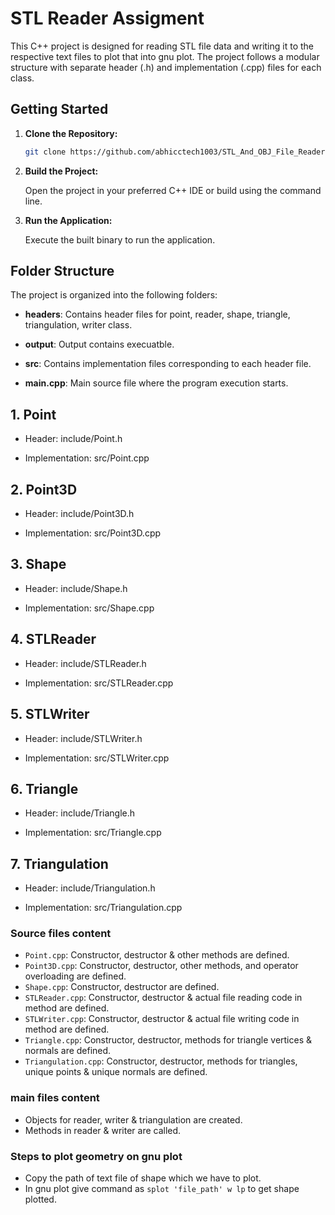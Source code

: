 # STL Reader Assigment
This C++ project is designed for reading STL file data and writing it to the respective text files to plot that into gnu plot. The project follows a modular structure with separate header (.h) and implementation (.cpp) files for each class.

## Getting Started

1. **Clone the Repository:**

    ```bash
    git clone https://github.com/abhicctech1003/STL_And_OBJ_File_Readers.git
    ```

2. **Build the Project:**

    Open the project in your preferred C++ IDE or build using the command line.

3. **Run the Application:**

    Execute the built binary to run the application.

## Folder Structure
The project is organized into the following folders:

- **headers**: Contains header files for point, reader, shape, triangle, triangulation, writer class.

- **output**: Output contains execuatble.
 
- **src**: Contains implementation files corresponding to each header file.

- **main.cpp**: Main source file where the program execution starts.

## 1. Point
 
- Header: include/Point.h 
 
- Implementation: src/Point.cpp
 
## 2. Point3D
 
- Header: include/Point3D.h
 
- Implementation: src/Point3D.cpp
 
## 3. Shape
 
- Header: include/Shape.h
 
- Implementation: src/Shape.cpp

## 4. STLReader
 
- Header: include/STLReader.h
 
- Implementation: src/STLReader.cpp
 
## 5. STLWriter
 
- Header: include/STLWriter.h
 
- Implementation: src/STLWriter.cpp
 
## 6. Triangle
 
- Header: include/Triangle.h
 
- Implementation: src/Triangle.cpp

## 7. Triangulation
 
- Header: include/Triangulation.h
 
- Implementation: src/Triangulation.cpp

### Source files content

- `Point.cpp`: Constructor, destructor & other methods are defined.
- `Point3D.cpp`: Constructor, destructor, other methods, and operator overloading are defined.
- `Shape.cpp`: Constructor, destructor are defined.
- `STLReader.cpp`: Constructor, destructor & actual file reading code in method are defined.
- `STLWriter.cpp`: Constructor, destructor & actual file writing code in method are defined.
- `Triangle.cpp`: Constructor, destructor, methods for triangle vertices & normals are defined.
- `Triangulation.cpp`: Constructor, destructor, methods for triangles, unique points & unique normals are defined.

### main files content

- Objects for reader, writer & triangulation are created.
- Methods in reader & writer are called.

### Steps to plot geometry on gnu plot
- Copy the path of text file of shape which we have to plot.
- In gnu plot give command as `splot 'file_path' w lp` to get shape plotted.
 

